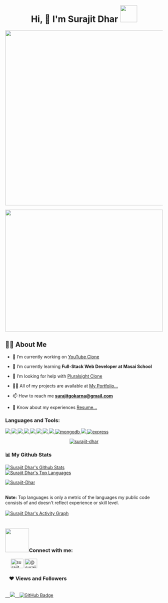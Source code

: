 

<!--
**surajit00/surajit00** is a ✨ _special_ ✨ repository because its `README.md` (this file) appears on your GitHub profile.

Here are some ideas to get you started:

- 🔭 I’m currently working on ...
- 🌱 I’m currently learning ...
- 👯 I’m looking to collaborate on ...
- 🤔 I’m looking for help with ...
- 💬 Ask me about ...
- 📫 How to reach me: ...
- 😄 Pronouns: ...
- ⚡ Fun fact: ...
-->
<h1 align="center">Hi, 👋 I'm Surajit Dhar <img src="https://img.icons8.com/external-flaticons-lineal-color-flat-icons/2x/external-web-development-mobile-app-development-flaticons-lineal-color-flat-icons.png" width="54px"/></h1>
<p align="center">
<a align="center" href="https://github.com/DenverCoder1/readme-typing-svg"><img width="560px" src="https://readme-typing-svg.herokuapp.com?&font=IBM+Plex+Sans&color=52fb06&size=25&lines=Welcome+to+my+GitHub+Profile!;Software+Engineer+at+ACCELQ+Software+Solution....+" /></a>
</p>
<a href="#"><img width="100%" height="390px" src="https://images.unsplash.com/photo-1635830625698-3b9bd74671ca?ixlib=rb-1.2.1&ixid=MnwxMjA3fDB8MHxwaG90by1wYWdlfHx8fGVufDB8fHx8&auto=format&fit=crop&w=1032&q=80"/></a>


## 🙋‍♂️ About Me

- 🔭 I’m currently working on [YouTube Clone](https://you-tube-colne.vercel.app/)

- 🌱 I’m currently learning **Full-Stack Web Developer at Masai School**

- 🤝 I’m looking for help with [Pluralsight Clone](https://pluralsight-clone-1.netlify.app/)

- 👨‍💻 All of my projects are available at [My Portfolio...](https://surajitdhar-portfolio.vercel.app)

<!-- - 📝 I regularly write articles on [Amazon-Prime-Video Blog](https://medium.com/@surajitgokarna/building-the-clone-of-amazon-prime-video-a8836c6e78a) -->

- 📫 How to reach me **surajitgokarna@gmail.com**

- 📄 Know about my experiences [Resume...](https://drive.google.com/file/d/1f3hTfDhilS06r_Bu79LQfyDziTikgx2d/view?usp=sharing)


<h3 align="left">Languages and Tools:</h3>
<p align="left"> 
  <a href="https://www.cplusplus.com" target="_blank"> <img src="https://img.shields.io/badge/C%2B%2B-00599C?style=for-the-badge&logo=c%2B%2B&logoColor=white"/> </a>
    <a href="https://developer.mozilla.org/en-US/docs/Web/JavaScript" target="_blank"> <img src="https://img.shields.io/badge/JavaScript-323330?style=for-the-badge&logo=javascript&logoColor=F7DF1E"/> </a> 
    <a href="https://www.w3.org/html/" target="_blank"> <img src="https://img.shields.io/badge/HTML5-E34F26?style=for-the-badge&logo=html5&logoColor=white"/> </a> 
    <a href="https://www.w3schools.com/css/" target="_blank"> <img src="https://img.shields.io/badge/CSS3-1572B6?style=for-the-badge&logo=css3&logoColor=white"/> </a> 
    <a href="https://sass-lang.com/" target="_blank"> <img src="https://img.shields.io/badge/Sass-CC6699?style=for-the-badge&logo=sass&logoColor=white"/> </a>  
    <a href="https://nodejs.org" target="_blank"> <img src="https://img.shields.io/badge/Node.js-339933?style=for-the-badge&logo=nodedotjs&logoColor=white"/> </a> 
    <a href="https://reactjs.org/" target="_blank"> <img src="https://img.shields.io/badge/React-20232A?style=for-the-badge&logo=react&logoColor=61DAFB"/> </a>
    <a href="https://redux.js.org/" target="_blank"> <img src="https://img.shields.io/badge/Redux-593D88?style=for-the-badge&logo=redux&logoColor=white"/> </a>
    <a href="https://www.mongodb.com/" target="_blank"> <img src="https://img.shields.io/badge/MongoDB-4EA94B?style=for-the-badge&logo=mongodb&logoColor=white" alt="mongodb"/> </a> 
    <a href="https://git-scm.com/" target="_blank"> <img src="https://img.shields.io/badge/Git-F05032?style=for-the-badge&logo=git&logoColor=white"/> </a> 
    <a href="https://expressjs.com" target="_blank"> <img src="https://img.shields.io/badge/Express.js-593D88?style=for-the-badge&logo=express&logoColor=white" alt="express" /> </a>
</p>


<p align="center">
    <a href="https://github.com/surajit-dhar/github-readme-streak-stats">
        <img title="🔥 Get streak stats for your profile at git.io/streak-stats" alt="surajit-dhar" src="https://github-readme-streak-stats.herokuapp.com/?user=surajit-dhar&theme=black-ice&hide_border=true&stroke=0000&background=060A0CD0"/>
    </a>
</p>
<h3>📊 My Github Stats</h3>

   <a href="https://github.com/Surajit-Dhar/github-readme-stats"><img alt="Surajit Dhar's Github Stats" src="https://github-readme-stats.vercel.app/api?username=Surajit-Dhar&show_icons=true&count_private=true&theme=react&hide_border=true&bg_color=0D1117" /></a>
   <br/>
 <a href="https://github.com/Surajit-Dhar/github-readme-stats"><img alt="Surajit Dhar's Top Languages" src="https://github-readme-stats.vercel.app/api/top-langs/?username=Surajit-Dhar&langs_count=8&count_private=true&layout=compact&theme=react&hide_border=true&bg_color=0D1117" /></a>
 <br/>
 <p align="left"> <a href="https://github.com/Surajit-Dhar/github-profile-trophy"><img src="https://github-profile-trophy.vercel.app/?username=Surajit-Dhar&show_icons=true&count_private=true&theme=react&hide_border=true&bg_color=0D1117" alt="Surajit-Dhar" /></a> </p>
    
  <br/>
  <b>Note:</b> Top languages is only a metric of the languages my public code consists of and doesn't reflect experience or skill level.


<br/>
<br/>
<a href="https://github.com/Surajit-Dhar/github-readme-activity-graph"><img alt="Surajit Dhar's Activity Graph" src="https://activity-graph.herokuapp.com/graph?username=Surajit-Dhar&bg_color=0D1117&color=5BCDEC&line=5BCDEC&point=FFFFFF&hide_border=true" /></a>
<br/>
<br/>
 <h3> <img src="https://raw.githubusercontent.com/ShahriarShafin/ShahriarShafin/main/Assets/handshake.gif" width="76" margin-top="78"/>Connect with me: </h3>
<p align="left">
<p align="left">
&ensp;&ensp;&nbsp;<a href="https://www.linkedin.com/in/surajit-dhar-ab3390230/" target="blank"><img align="center" src="https://raw.githubusercontent.com/rahuldkjain/github-profile-readme-generator/master/src/images/icons/Social/linked-in-alt.svg" alt="surajit dhar" height="30" width="40" /></a>
<a href="https://medium.com/@surajitgokarna" target="blank"><img align="center" src="https://raw.githubusercontent.com/rahuldkjain/github-profile-readme-generator/master/src/images/icons/Social/medium.svg" alt="@surajitgokarna" height="30" width="40" /></a>
</p>

<h3>&ensp; ❤ Views and Followers</h3>
<br/>
<a href="https://github.com/Surajit-Dhar/github-profile-views-counter">
   &ensp;&nbsp; <img src="https://komarev.com/ghpvc/?username=Surajit-Dhar">
</a>
<a href="https://github.com/Surajit-Dhar?tab=followers">&ensp;&nbsp;<img src="https://img.shields.io/github/followers/Surajit-Dhar?label=Followers&style=social" alt="GitHub Badge"></a>
